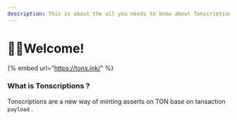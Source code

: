 ```yaml
---
description: This is about the all you needs to know about Tonscriptions
---
```


# 👏🏻Welcome!

{% embed url="https://tons.ink/" %}

### What is Tonscriptions ?&#x20;

Tonscriptions are a new way of minting asserts on TON base on tansaction `payload` .

